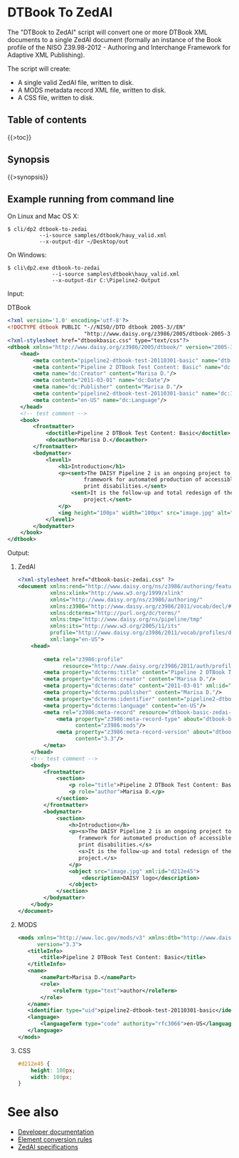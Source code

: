 <link rev="dp2:doc" href="resources/xml/dtbook-to-zedai.xpl"/>
<link rel="rdf:type" href="http://www.daisy.org/ns/pipeline/userdoc"/>
<meta property="dc:title" content="DTBook to ZedAI"/>

<!--
labels: [Type-Doc,Compoment-UserGuide,Component-Module,Component-Script]
sidebar: UserGuideToc
-->

# DTBook To ZedAI

The "DTBook to ZedAI" script will convert one or more DTBook XML
documents to a single ZedAI document (formally an instance of the Book
profile of the NISO Z39.98-2012 - Authoring and Interchange Framework
for Adaptive XML Publishing).

The script will create:

* A single valid ZedAI file, written to disk.
* A MODS metadata record XML file, written to disk.
* A CSS file, written to disk.

## Table of contents

{{>toc}}

## Synopsis

{{>synopsis}}

<!--
TODO specify whether opt-lang overrides a language code declared in the XML
-->

## Example running from command line

On Linux and Mac OS X:

    $ cli/dp2 dtbook-to-zedai
              --i-source samples/dtbook/hauy_valid.xml
              --x-output-dir ~/Desktop/out

On Windows:

    $ cli\dp2.exe dtbook-to-zedai
                  --i-source samples\dtbook\hauy_valid.xml
                  --x-output-dir C:\Pipeline2-Output

Input:

DTBook

~~~xml
<?xml version='1.0' encoding='utf-8'?>
<!DOCTYPE dtbook PUBLIC "-//NISO//DTD dtbook 2005-3//EN"
                        "http://www.daisy.org/z3986/2005/dtbook-2005-3.dtd">
<?xml-stylesheet href="dtbookbasic.css" type="text/css"?>
<dtbook xmlns="http://www.daisy.org/z3986/2005/dtbook/" version="2005-3" xml:lang="en-US">
    <head>
        <meta content="pipeline2-dtbook-test-20110301-basic" name="dtb:uid"/>
        <meta content="Pipeline 2 DTBook Test Content: Basic" name="dc:Title"/>
        <meta name="dc:Creator" content="Marisa D."/>
        <meta content="2011-03-01" name="dc:Date"/>
        <meta name="dc:Publisher" content="Marisa D."/>
        <meta content="pipeline2-dtbook-test-20110301-basic" name="dc:Identifier"/>
        <meta content="en-US" name="dc:Language"/>
    </head>
    <!-- test comment -->
    <book>
        <frontmatter>
            <doctitle>Pipeline 2 DTBook Test Content: Basic</doctitle>
            <docauthor>Marisa D.</docauthor>
        </frontmatter>
        <bodymatter>
            <level1>
                <h1>Introduction</h1>
                <p><sent>The DAISY Pipeline 2 is an ongoing project to develop a next generation
                        framework for automated production of accessible materials for people with
                        print disabilities.</sent>
                    <sent>It is the follow-up and total redesign of the original DAISY Pipeline 1
                        project.</sent>
                </p>
                <img height="100px" width="100px" src="image.jpg" alt="DAISY logo"/>
            </level1>
        </bodymatter>
    </book>
</dtbook>
~~~

Output:

1. ZedAI

   ~~~xml
   <?xml-stylesheet href="dtbook-basic-zedai.css" ?>
   <document xmlns:rend="http://www.daisy.org/ns/z3986/authoring/features/rend/" 
             xmlns:xlink="http://www.w3.org/1999/xlink" 
             xmlns="http://www.daisy.org/ns/z3986/authoring/" 
             xmlns:z3986="http://www.daisy.org/z3986/2011/vocab/decl/#" 
             xmlns:dcterms="http://purl.org/dc/terms/" 
             xmlns:tmp="http://www.daisy.org/ns/pipeline/tmp" 
             xmlns:its="http://www.w3.org/2005/11/its" 
             profile="http://www.daisy.org/z3986/2011/vocab/profiles/default/" 
             xml:lang="en-US">
       <head>
            
           <meta rel="z3986:profile"
                 resource="http://www.daisy.org/z3986/2011/auth/profiles/book/0.8/"/>
           <meta property="dcterms:title" content="Pipeline 2 DTBook Test Content: Basic"/>
           <meta property="dcterms:creator" content="Marisa D."/>
           <meta property="dcterms:date" content="2011-03-01" xml:id="meta-dcdate"/>
           <meta property="dcterms:publisher" content="Marisa D."/>
           <meta property="dcterms:identifier" content="pipeline2-dtbook-test-20110301-basic"/>
           <meta property="dcterms:language" content="en-US"/>
           <meta rel="z3986:meta-record" resource="dtbook-basic-zedai-mods.xml">
               <meta property="z3986:meta-record-type" about="dtbook-basic-zedai-mods.xml"
                     content="z3986:mods"/>
               <meta property="z3986:meta-record-version" about="dtbook-basic-zedai-mods.xml"
                     content="3.3"/>
           </meta>
       </head>
       <!-- test comment -->
       <body>
           <frontmatter>
               <section>
                   <p role="title">Pipeline 2 DTBook Test Content: Basic</p>
                   <p role="author">Marisa D.</p>
               </section>
           </frontmatter>
           <bodymatter>
               <section>
                   <h>Introduction</h>
                   <p><s>The DAISY Pipeline 2 is an ongoing project to develop a next generation
                      framework for automated production of accessible materials for people with
                      print disabilities.</s>
                      <s>It is the follow-up and total redesign of the original DAISY Pipeline 1
                      project.</s>
                   </p>
                   <object src="image.jpg" xml:id="d212e45">
                       <description>DAISY logo</description>
                   </object>
               </section>
           </bodymatter>
       </body>
   </document>
   ~~~

2. MODS

   ~~~xml
   <mods xmlns="http://www.loc.gov/mods/v3" xmlns:dtb="http://www.daisy.org/z3986/2005/dtbook/"
         version="3.3">
      <titleInfo>
          <title>Pipeline 2 DTBook Test Content: Basic</title>
      </titleInfo>
      <name>
          <namePart>Marisa D.</namePart>
          <role>
              <roleTerm type="text">author</roleTerm>
          </role>
      </name>
      <identifier type="uid">pipeline2-dtbook-test-20110301-basic</identifier>
      <language>
          <languageTerm type="code" authority="rfc3066">en-US</languageTerm>
      </language>
   </mods>
   ~~~

3. CSS

   ~~~css
   #d212e45 {
       height: 100px;
       width: 100px;
   }
   ~~~

# See also

* [Developer documentation](dev-notes.md)
* [Element conversion rules](rules.md)
* [ZedAI specifications](http://www.daisy.org/z3998/2012/)

